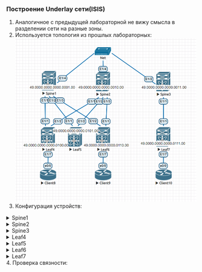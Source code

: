 ### Построение Underlay сети(ISIS)  

1. Аналогичное с предыдущей лабораторной не вижу смысла в разделении сети на разные зоны.
2. Используется топология из прошлых лабораторных:
![Топология](https://github.com/llseoll/Data_Center/blob/main/Screenshot_6.png)
3. Конфигурация устройств:
<details>
<summary>Spine1</summary>
  
version 9.2(2) Bios:version  
hostname Spine1  
  
interface Ethernet1/1  
  no switchport  
  ip address 192.168.1.1/30  
  isis network point-to-point  
  ip router isis 1  
  no shutdown  
  
interface Ethernet1/2  
  no switchport  
  ip address 192.168.1.5/30  
  isis network point-to-point  
  ip router isis 1  
  no shutdown  
  
interface Ethernet1/3  
  no switchport  
  ip address 192.168.1.9/30  
  isis network point-to-point  
  ip router isis 1  
  no shutdown  
  
interface Ethernet1/4  
  no switchport  
  ip address 192.168.5.1/29  
  isis network point-to-point  
  ip router isis 1  
  no shutdown  
  
interface mgmt0  
  vrf member management  
line console  
line vty  
boot nxos bootflash:/nxos.9.2.2.bin   
router isis 1  
  net 49.0000.0000.0000.0001.00  
!end  
  
</details>
<details>
<summary>Spine2</summary>
  
version 9.2(2) Bios:version  
hostname Spine2  
  
interface Ethernet1/1  
  no switchport  
  ip address 192.168.2.1/30  
  isis network point-to-point  
  ip router isis 1  
  no shutdown  
  
interface Ethernet1/2  
  no switchport  
  ip address 192.168.2.5/30  
  isis network point-to-point  
  ip router isis 1  
  no shutdown  
  
interface Ethernet1/3  
  no switchport  
  ip address 192.168.2.9/30  
  isis network point-to-point  
  ip router isis 1  
  no shutdown  
  
interface Ethernet1/4  
  no switchport  
  ip address 192.168.5.2/29  
  isis network point-to-point  
  ip router isis 1  
  no shutdown  
  
interface mgmt0  
  vrf member management  
line console  
line vty  
boot nxos bootflash:/nxos.9.2.2.bin   
router isis 1  
  net 49.0000.0000.0000.0010.00  
!end  
  
</details>
</details>
<details>
<summary>Spine3</summary>
  
version 9.2(2) Bios:version  
hostname Spine3  
  
interface Ethernet1/1  
  no switchport  
  ip address 192.168.3.1/30  
  isis network point-to-point  
  ip router isis 1  
  no shutdown  
  
interface Ethernet1/2  
  no switchport  
  ip address 192.168.5.3/29  
  isis network point-to-point  
  ip router isis 1  
  no shutdown  

interface mgmt0  
  vrf member management  
line console  
line vty  
boot nxos bootflash:/nxos.9.2.2.bin   
router isis 1  
  net 49.0000.0000.0000.0011.00  
!end  
  
</details>
<details>
<summary>Leaf4</summary>
  
version 9.2(2) Bios:version  
hostname Leaf4  
  
interface Ethernet1/1  
  no switchport  
  ip address 192.168.1.2/30  
  isis network point-to-point  
  ip router isis 1  
  no shutdown  
  
interface Ethernet1/2  
  no switchport  
  ip address 192.168.2.2/30  
  isis network point-to-point  
  ip router isis 1  
  no shutdown  
  
interface Ethernet1/7  
  no switchport  
  ip address 192.168.50.1/24  
  no shutdown  
    
 interface mgmt0  
  vrf member management  
line console  
line vty  
boot nxos bootflash:/nxos.9.2.2.bin   
router isis 1  
  net 49.0000.0000.0000.0100.00  
!end  
  
</details>
<details>
<summary>Leaf5</summary>
  
version 9.2(2) Bios:version  
hostname Leaf5  
  
interface Ethernet1/1  
  no switchport  
  ip address 192.168.1.6/30  
  isis network point-to-point  
  ip router isis 1  
  no shutdown  
  
interface Ethernet1/2  
  no switchport  
  ip address 192.168.2.6/30  
  isis network point-to-point  
  ip router isis 1  
  no shutdown  

 interface mgmt0  
  vrf member management  
line console  
line vty  
boot nxos bootflash:/nxos.9.2.2.bin   
router isis 1  
  net 49.0000.0000.0000.0101.00  
!end  
  
</details>
<details>
<summary>Leaf6</summary>
  
version 9.2(2) Bios:version  
hostname Leaf6  
  
interface Ethernet1/1  
  no switchport  
  ip address 192.168.1.10/30  
  isis network point-to-point  
  ip router isis 1  
  no shutdown  
  
interface Ethernet1/2  
  no switchport  
  ip address 192.168.2.10/30  
  isis network point-to-point  
  ip router isis 1  
  no shutdown  
  
interface Ethernet1/7  
  no switchport  
  ip address 192.168.100.1/24  
  no shutdown  
    
 interface mgmt0  
  vrf member management  
line console  
line vty  
boot nxos bootflash:/nxos.9.2.2.bin   
router isis 1  
  net 49.0000.0000.0000.0110.00  
!end  
  
</details>
<details>
<summary>Leaf7</summary>
  
version 9.2(2) Bios:version  
hostname Leaf7  
  
interface Ethernet1/1  
  no switchport  
  ip address 192.168.3.2/30  
  isis network point-to-point  
  ip router isis 1  
  no shutdown  
  
interface Ethernet1/7  
  no switchport  
  ip address 192.168.150.1/24  
  no shutdown  
    
 interface mgmt0  
  vrf member management  
line console  
line vty  
boot nxos bootflash:/nxos.9.2.2.bin   
router isis 1  
  net 49.0000.0000.0000.0111.00  
!end  
  
</details>  
4. Проверка связности:  


